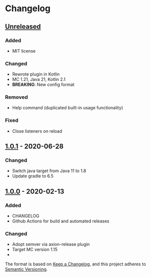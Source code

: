 # Changelog

## [Unreleased]
### Added
- MIT license

### Changed
- Rewrote plugin in Kotlin
- MC 1.21, Java 21, Kotlin 2.1
- **BREAKING**: New config format

### Removed
- Help command (duplicated built-in usage functionality)

### Fixed
- Close listeners on reload

## [1.0.1] - 2020-06-28
### Changed
- Switch java target from Java 11 to 1.8
- Update gradle to 6.5

## [1.0.0] - 2020-02-13
### Added
- CHANGELOG
- Github Actions for build and automated releases

### Changed
- Adopt semver via axion-release plugin
- Target MC version 1.15
-
The format is based on [Keep a Changelog](https://keepachangelog.com/en/1.0.0/),
and this project adheres to [Semantic Versioning](https://semver.org/spec/v2.0.0.html).

[Unreleased]: https://github.com/SimpleMC/SimpleReserve/compare/release-1.0.1...HEAD
[1.0.1]: https://github.com/SimpleMC/SimpleReserve/compare/release-1.0.0...release-1.0.1
[1.0.0]: https://github.com/SimpleMC/SimpleReserve/releases/tag/release-1.0.0
